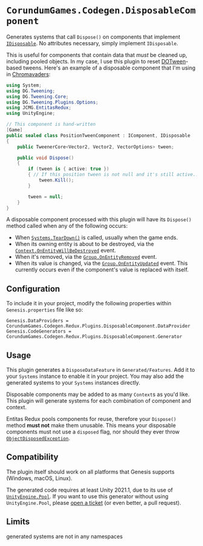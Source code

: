 # `CorundumGames.Codegen.DisposableComponent`

Generates systems that call `Dispose()` on components that implement [`IDisposable`](https://docs.microsoft.com/en-us/dotnet/api/system.idisposable?view=netstandard-2.1).
No attributes necessary, simply implement `IDisposable`.

This is useful for components that contain data that *must* be cleaned up, including pooled objects.
In my case, I use this plugin to reset [DOTween](http://dotween.demigiant.com)-based tweens.
Here's an example of a disposable component that I'm using in [Chromavaders](https://corundum.games):

```csharp
using System;
using DG.Tweening;
using DG.Tweening.Core;
using DG.Tweening.Plugins.Options;
using JCMG.EntitasRedux;
using UnityEngine;

// This component is hand-written
[Game]
public sealed class PositionTweenComponent : IComponent, IDisposable
{
    public TweenerCore<Vector2, Vector2, VectorOptions> tween;

    public void Dispose()
    {
        if (tween is { active: true })
        { // If this position tween is not null and it's still active...
            tween.Kill();
        }

        tween = null;
    }
}
```

A disposable component processed with this plugin will have its `Dispose()` method
called when any of the following occurs:

- When [`Systems.TearDown()`](https://jeffcampbellmakesgames.github.io/Entitas-Redux-API/class_j_c_m_g_1_1_entitas_redux_1_1_systems.html#afead47632a2c36adafcbe23bd7fbba67) is called, usually when the game ends.
- When its owning entity is about to be destroyed, via the [`Context.OnEntityWillBeDestroyed`](https://jeffcampbellmakesgames.github.io/Entitas-Redux-API/class_j_c_m_g_1_1_entitas_redux_1_1_context.html#a912f923e4eb66d517a1c88bf5434de58) event.
- When it's removed, via the [`Group.OnEntityRemoved`](https://jeffcampbellmakesgames.github.io/Entitas-Redux-API/class_j_c_m_g_1_1_entitas_redux_1_1_group.html#a6c844f191107ac4b08c12c7a99b66694) event.
- When its value is changed, via the [`Group.OnEntityUpdated`](https://jeffcampbellmakesgames.github.io/Entitas-Redux-API/class_j_c_m_g_1_1_entitas_redux_1_1_group.html#a090c47e898895938faed4aa10b101b44) event. This currently occurs even if the component's value is replaced with itself.

## Configuration

To include it in your project, modify the following properties within `Genesis.properties` file like so:

```properties
Genesis.DataProviders = CorundumGames.Codegen.Redux.Plugins.DisposableComponent.DataProvider
Genesis.CodeGenerators = CorundumGames.Codegen.Redux.Plugins.DisposableComponent.Generator
```

## Usage

This plugin generates a `DisposeDataFeature` in `Generated/Features`.
Add it to your `Systems` instance to enable it in your project.
You may also add the generated systems to your `Systems` instances directly.

Disposable components may be added to as many `Context`s as you'd like.
This plugin will generate systems for each combination of component and context.

Entitas Redux pools components for reuse, therefore your `Dispose()` method **must not** make them unusable.
This means your disposable components must not use a `disposed` flag,
nor should they ever throw [`ObjectDisposedException`](https://docs.microsoft.com/en-us/dotnet/api/system.objectdisposedexception?view=netstandard-2.1).

## Compatibility

The plugin itself should work on all platforms that Genesis supports (Windows, macOS, Linux).

The generated code requires at least Unity 2021.1,
due to its use of [`UnityEngine.Pool`](https://docs.unity3d.com/2022.1/Documentation/ScriptReference/Pool.ObjectPool_1).
If you want to use this generator without using `UnityEngine.Pool`,
please [open a ticket](https://github.com/CorundumGames/CorundumGames.Codegen/issues) (or even better, a pull request).

## Limits

generated systems are not in any namespaces
